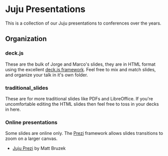 # Juju Presentations

This is a collection of our Juju presentations to conferences over the years. 

## Organization


### deck.js

These are the bulk of Jorge and Marco's slides, they are in HTML format using the excellent [deck.js framework](http://imakewebthings.com/deck.js/). Feel free to mix and match slides, and organize your talk in it's own folder.

### traditional_slides

These are for more traditional slides like PDFs and LibreOffice. If you're uncomfortable editing the HTML slides then feel free to toss in your decks in here.

### Online presentations

Some slides are online only.  The [Prezi](http://prezi.com) framework allows slides transitions to zoom on a larger canvas. 

- [Juju Prezi](http://prezi.com/7xgiezaajjek/juju/) by Matt Bruzek


